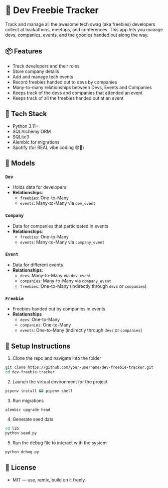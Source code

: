 # 🧢 Dev Freebie Tracker

Track and manage all the awesome tech swag (aka freebies) developers collect at hackathons, meetups, and conferences. This app lets you manage devs, companies, events, and the goodies handed out along the way.

## 📦 Features

- Track developers and their roles
- Store company details
- Add and manage tech events
- Record freebies handed out to devs by companies
- Many-to-many relationships between Devs, Events and Companies
- Keeps track of the devs and companies that attended an event
- Keeps track of all the freebies handed out at an event 

## 🧱 Tech Stack

- Python 3.11+
- SQLAlchemy ORM
- SQLite3
- Alembic for migrations
- Spotify (for REAL vibe coding 😎🎵)

## 🧮 Models

### `Dev`
- Holds data for developers 
- **Relationships**:
  - `freebies`: One-to-Many
  - `events`: Many-to-Many via `dev_event`

### `Company`
- Data for companies that participated in events
- **Relationships**:
  - `freebies`: One-to-Many
  - `events`: Many-to-Many via `company_event`

### `Event`
- Data for different events
- **Relationships**:
  - `devs`: Many-to-Many via `dev_event`
  - `companies`: Many-to-Many via `company_event`
  - `freebies`: One-to-Many (indirectly through `devs` or `companies`)

### `Freebie`
- Freebies handed out by companies in events
- **Relationships**
  - `devs`: One-to-Many
  - `companies`: One-to-Many
  - `events`: One-to-Many (indirectly through `devs` or `companies`)

## 🧪 Setup Instructions

1. Clone the repo and navigate into the folder

```bash
git clone https://github.com/your-username/dev-freebie-tracker.git
cd dev-freebie-tracker
```
2. Launch the virtual environment for the project
```bash
pipenv install && pipenv shell
```

3. Run migrations
```bash
alembic upgrade head
```

4. Generate seed data
```bash
cd lib
python seed.py
```

5. Run the debug file to interact with the system
```bash
python debug.py
```

## 🧾 License

- MIT — use, remix, build on it freely.